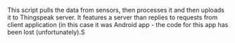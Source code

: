This script pulls the data from sensors, then processes it and then uploads it to Thingspeak server. It features a server than replies to requests from client application (in this case it was Android app - the code for this app has been lost (unfortunately).S